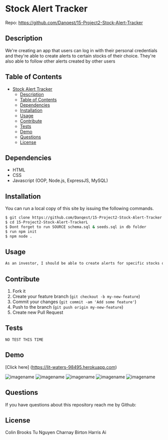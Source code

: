 # Stock Alert Tracker

Repo: https://github.com/Danqest/15-Project2-Stock-Alert-Tracker

## Description
We're creating an app that users can log in with their personal credentials and they're able to create alerts to certain stocks of their choice. They're also able to follow other alerts created by other users
## Table of Contents

- [Stock Alert Tracker](#stock-alert-tracker)
  - [Description](#description)
  - [Table of Contents](#table-of-contents)
  - [Dependencies](#dependencies)
  - [Installation](#installation)
  - [Usage](#usage)
  - [Contribute](#contribute)
  - [Tests](#tests)
  - [Demo](#demo)
  - [Questions](#questions)
  - [License](#license)

## Dependencies

- HTML
- CSS
- Javascript (OOP, Node.js, ExpressJS, MySQL)

## Installation

You can run a local copy of this site by issuing the following commands.

```bash
$ git clone https://github.com/Danqest/15-Project2-Stock-Alert-Tracker.git
$ cd 15-Project2-Stock-Alert-TrackerL
$ Dont forget to run SOURCE schema.sql & seeds.sql in db folder
$ run npm init 
$ npm node .
```

## Usage

```md
As an investor, I should be able to create alerts for specific stocks of my choice and add them to a list. I should be able to follow other alerts created by other users. These alerts will send a message or a text when a stock goes up or down to a particular price target specified by the user.

```

## Contribute

1. Fork it
2. Create your feature branch (`git checkout -b my-new-feature`)
3. Commit your changes (`git commit -am 'Add some feature'`)
4. Push to the branch (`git push origin my-new-feature`)
5. Create new Pull Request

## Tests

```
NO TEST THIS TIME
```

## Demo

[Click here] (https://lit-waters-98495.herokuapp.com) 

![imagename](./public/img/demo1.png)
![imagename](./public/img/demo2.png)
![imagename](./public/img/demo3.png)
![imagename](./public/img/demo4.png)
![imagename](./public/img/demo5.png)



## Questions

If you have questions about this repository reach me by Github: 

## License
Colin Brooks
Tu Nguyen
Charnay Birton
Harris Ai

